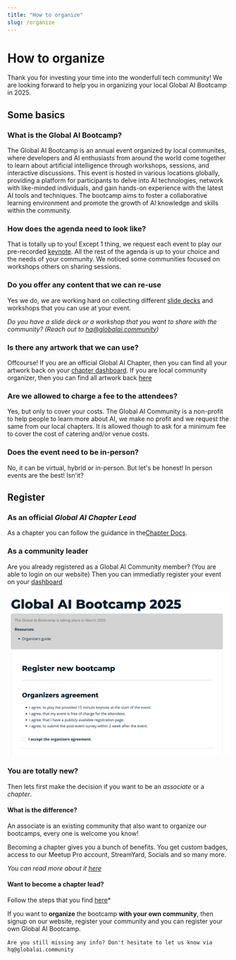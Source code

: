```yaml
---
title: "How to organize"
slug: /organize
---
```

# How to organize

Thank you for investing your time into the wonderfull tech community! We are looking forward to help you in organizing your local Global AI Bootcamp in 2025.

## Some basics


### What is the Global AI Bootcamp?

The Global AI Bootcamp is an annual event organized by local communites, where developers and AI enthusiasts from around the world come together to learn about artificial intelligence through workshops, sessions, and interactive discussions. This event is hosted in various locations globally, providing a platform for participants to delve into AI technologies, network with like-minded individuals, and gain hands-on experience with the latest AI tools and techniques. The bootcamp aims to foster a collaborative learning environment and promote the growth of AI knowledge and skills within the community.

### How does the agenda need to look like?

That is totally up to you! Except 1 thing, we request each event to play our pre-recorded [keynote](04-keynote.md). All the rest of the agenda is up to your choice and the needs of your community. We noticed some communities focused on workshops others on sharing sessions.

### Do you offer any content that we can re-use

Yes we do, we are working hard on collecting different [slide decks](05-presentations.md) and workshops that you can use at your event. 

*Do you have a slide deck or a workshop that you want to share with the community? (Reach out to hq@globalai.community)*

### Is there any artwork that we can use?

Offcourse! If you are an official Global AI Chapter, then you can find all your artwork back on your [chapter dashboard](https://globalai.community/umbraco#/content). If you are local community organizer, then you can find all artwork back [here](03-artwork.md)

### Are we allowed to charge a fee to the attendees?

Yes, but only to cover your costs. The Global AI Community is a non-profit to help people to learn more about AI, we make no profit and we request the same from our local chapters. It is allowed though to ask for a minimum fee to cover the cost of catering and/or venue costs.

### Does the event need to be in-person?

No, it can be virtual, hybrid or in-person. But let's be honest! In person events are the best! Isn'it?


## Register 

### As an official *Global AI Chapter Lead*

As a chapter you can follow the guidance in the[Chapter Docs](https://docs.globalai.community/global-ai-bootcamp-2025/).


### As a community leader
Are you already registered as a Global AI Community member? (You are able to login on our website)
Then you can immediatly register your event on your [dashboard](https://globalai.community/dashboard/global-ai-bootcamp-2025/)

![alt text](img/associate-new-event.png)

### You are totally new?
Then lets first make the decision if you want to be an *associate* or a *chapter*.

#### What is the difference?

An associate is an existing community that also want to organize our bootcamps, every one is welcome you know!

Becoming a chapter gives you a bunch of benefits. You get custom badges, access to our Meetup Pro account, StreamYard, Socials and so many more.

*You can read more about it [here](https://globalai.community/about/start-a-chapter/)*

####  Want to become a chapter lead?
Follow the steps that you find [here](https://globalai.community/about/start-a-chapter/)*

If you want to **organize** the bootcamp **with your own community**, then signup on our website, register your community and you can register your own Global AI Bootcamp.


```note 
Are you still missing any info? Don't hesitate to let us know via hq@globalai.community
```